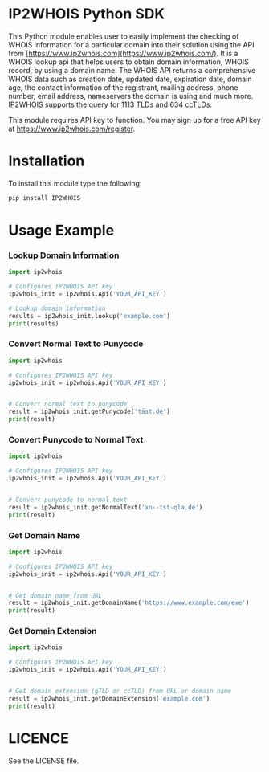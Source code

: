 # IP2WHOIS Python SDK

This Python module enables user to easily implement the checking of WHOIS information for a particular domain into their solution using the API from [https://www.ip2whois.com](https://www.ip2whois.com/). It is a WHOIS lookup api that helps users to obtain domain information, WHOIS record, by using a domain name. The WHOIS API returns a comprehensive WHOIS data such as creation date, updated date, expiration date, domain age, the contact information of the registrant, mailing address, phone number, email address, nameservers the domain is using and much more. IP2WHOIS supports the query for [1113 TLDs and 634 ccTLDs](https://www.ip2whois.com/tld-cctld-supported).

This module requires API key to function. You may sign up for a free API key at https://www.ip2whois.com/register.

# Installation

To install this module type the following:

```bash
pip install IP2WHOIS
```

# Usage Example

### Lookup Domain Information

```python
import ip2whois

# Configures IP2WHOIS API key
ip2whois_init = ip2whois.Api('YOUR_API_KEY')

# Lookup domain information
results = ip2whois_init.lookup('example.com')
print(results)
```

### Convert Normal Text to Punycode

```python
import ip2whois

# Configures IP2WHOIS API key
ip2whois_init = ip2whois.Api('YOUR_API_KEY')


# Convert normal text to punycode
result = ip2whois_init.getPunycode('täst.de')
print(result)
```

### Convert Punycode to Normal Text

```python
import ip2whois

# Configures IP2WHOIS API key
ip2whois_init = ip2whois.Api('YOUR_API_KEY')


# Convert punycode to normal text
result = ip2whois_init.getNormalText('xn--tst-qla.de')
print(result)
```

### Get Domain Name

```python
import ip2whois

# Configures IP2WHOIS API key
ip2whois_init = ip2whois.Api('YOUR_API_KEY')


# Get domain name from URL
result = ip2whois_init.getDomainName('https://www.example.com/exe')
print(result)
```

### Get Domain Extension

```python
import ip2whois

# Configures IP2WHOIS API key
ip2whois_init = ip2whois.Api('YOUR_API_KEY')


# Get domain extension (gTLD or ccTLD) from URL or domain name
result = ip2whois_init.getDomainExtension('example.com')
print(result)
```

# LICENCE

See the LICENSE file.